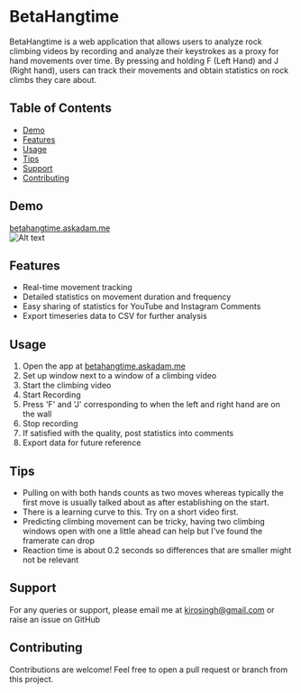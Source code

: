 # BetaHangtime

BetaHangtime is a web application that allows users to analyze rock climbing videos by recording and analyze their keystrokes as a proxy for hand movements over time. By pressing and holding F (Left Hand) and J (Right hand), users can track their movements and obtain statistics on rock climbs they care about.

## Table of Contents
- [Demo](#demo)
- [Features](#features)
- [Usage](#usage)
- [Tips](#tips)
- [Support](#support)
- [Contributing](#contributing)

## Demo
[betahangtime.askadam.me](https://betahangtime.askadam.me)  
![Alt text](bod_analysis-1.gif)

## Features
- Real-time movement tracking
- Detailed statistics on movement duration and frequency
- Easy sharing of statistics for YouTube and Instagram Comments
- Export timeseries data to CSV for further analysis

## Usage
1. Open the app at [betahangtime.askadam.me](https://betahangtime.askadam.me)
2. Set up window next to a window of a climbing video
3. Start the climbing video
4. Start Recording
5. Press 'F' and 'J' corresponding to when the left and right hand are on the wall
6. Stop recording
7. If satisfied with the quality, post statistics into comments
8. Export data for future reference

## Tips
- Pulling on with both hands counts as two moves whereas typically the first move is usually talked about as after establishing on the start.
- There is a learning curve to this. Try on a short video first.
- Predicting climbing movement can be tricky, having two climbing windows open with one a little ahead can help but I've found the framerate can drop
- Reaction time is about 0.2 seconds so differences that are smaller might not be relevant

## Support
For any queries or support, please email me at kirosingh@gmail.com or raise an issue on GitHub

## Contributing
Contributions are welcome! Feel free to open a pull request or branch from this project.